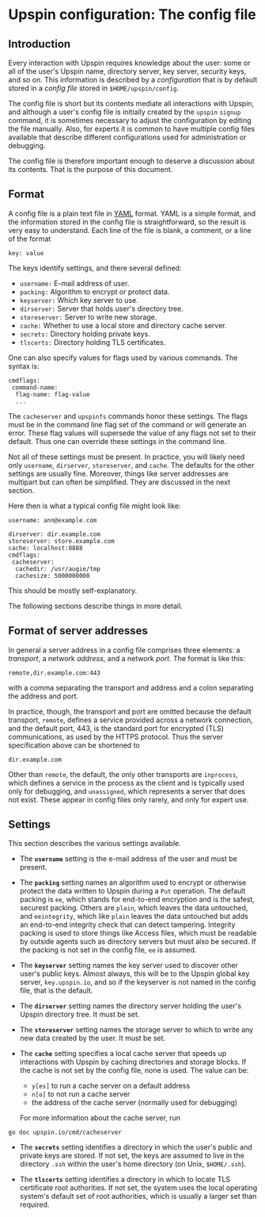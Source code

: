 # Upspin configuration: The config file

## Introduction

Every interaction with Upspin requires knowledge about the user: some or all of
the user's Upspin name, directory server, key server, security keys, and so on.
This information is described by a *configuration* that is by default stored in
a *config file* stored in `$HOME/upspin/config`.

The config file is short but its contents mediate all interactions with Upspin,
and although a user's config file is initially created by the `upspin` `signup`
command, it is sometimes necessary to adjust the configuration by editing the
file manually.
Also, for experts it is common to have multiple config files available that
describe different configurations used for administration or debugging.

The config file is therefore important enough to deserve a discussion about its
contents.
That is the purpose of this document.

## Format

A config file is a plain text file in
[YAML](https://en.wikipedia.org/wiki/YAML) format.
YAML is a simple format, and the information stored in the config file is
straightforward, so the result is very easy to understand.
Each line of the file is blank, a comment, or a line of the format

```
key: value
```

The keys identify settings, and there several defined:

* `username:` E-mail address of user.
* `packing:` Algorithm to encrypt or protect data.
* `keyserver:` Which key server to use.
* `dirserver:` Server that holds user's directory tree.
* `storeserver:` Server to write new storage.
* `cache:` Whether to use a local store and directory cache server.
* `secrets:` Directory holding private keys.
* `tlscerts:` Directory holding TLS certificates.

One can also specify values for flags used by various commands.
The syntax is:

```
cmdflags:
 command-name:
  flag-name: flag-value
  ...
```

The `cacheserver` and `upspinfs` commands honor these settings.
The flags must be in the command line flag set of the command or will generate
an error. These flag values will supersede the value of any flags not
set to their default. Thus one can override these settings in the command
line.

Not all of these settings must be present.
In practice, you will likely need only `username`, `dirserver`, `storeserver`,
and `cache`.
The defaults for the other settings are usually fine.
Moreover, things like server addresses are multipart but can often be
simplified.
They are discussed in the next section.

Here then is what a typical config file might look like:

```
username: ann@example.com

dirserver: dir.example.com
storeserver: store.example.com
cache: localhost:8888
cmdflags:
 cacheserver:
  cachedir: /usr/augie/tmp
  cachesize: 5000000000
```

This should be mostly self-explanatory.

The following sections describe things in more detail.

## Format of server addresses

In general a server address in a config file comprises three elements: a
*transport*, a network *address*, and a network *port*.
The format is like this:

```
remote,dir.example.com:443
```

with a comma separating the transport and address and a colon separating the
address and port.

In practice, though, the transport and port are omitted because the default
transport, `remote`, defines a service provided across a network connection,
and the default port, 443, is the standard port for encrypted (TLS)
communications, as used by the HTTPS protocol.
Thus the server specification above can be shortened to

```
dir.example.com
```

Other than `remote`, the default, the only other transports are `inprocess`,
which defines a service in the process as the client and is typically used only
for debugging, and `unassigned`, which represents a server that does not exist.
These appear in config files only rarely, and only for expert use.

## Settings

This section describes the various settings available.

* The **`username`** setting is the e-mail address of the user and must be
present.

* The **`packing`** setting names an algorithm used to encrypt or otherwise
protect the data written to Upspin during a `Put` operation.
The default packing is `ee`, which stands for end-to-end encryption and is the
safest, securest packing.
Others are `plain`, which leaves the data untouched, and `eeintegrity`, which
like `plain` leaves the data untouched but adds an end-to-end integrity check
that can detect tampering.
Integrity packing is used to store things like Access files, which must be readable by outside
agents such as directory servers but must also be secured.
If the packing is not set in the config file, `ee` is assumed.

* The **`keyserver`** setting names the key server used to discover other
user's public keys.
Almost always, this will be to the Upspin global key server, `key.upspin.io`,
and so if the keyserver is not named in the config file, that is the default.

* The **`dirserver`** setting names the directory server holding the user's
Upspin directory tree.
It must be set.

* The **`storeserver`** setting names the storage server to which to write any
new data created by the user.
It must be set.

* The **`cache`** setting specifies a local cache server that speeds up
interactions with Upspin by caching directories and storage blocks.
If the cache is not set by the config file, none is used.
The value can be:
	* `y[es]` to run a cache server on a default address
	* `n[o]` to not run a cache server
	* the address of the cache server (normally used for debugging)

	For more information about the cache server, run

```
go doc upspin.io/cmd/cacheserver
```

* The **`secrets`** setting identifies a directory in which the user's public
and private keys are stored.
If not set, the keys are assumed to live in the directory `.ssh` within
the user's home directory (on Unix, `$HOME/.ssh`).

* The **`tlscerts`** setting identifies a directory in which to locate TLS
certificate root authorities.
If not set, the system uses the local operating system's default set of root
authorities, which is usually a larger set than required.
